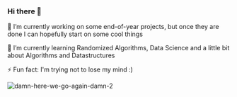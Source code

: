 ### Hi there 👋

 🔭 I’m currently working on some end-of-year projects, but once they are done I can hopefully start on some cool things
 
 🌱 I’m currently learning Randomized Algorithms, Data Science and a little bit about Algorithms and Datastructures
 
 ⚡ Fun fact: I'm trying not to lose my mind :)
 
![damn-here-we-go-again-damn-2](https://user-images.githubusercontent.com/79802312/171208151-9a688416-4c43-4999-be23-4481cffe1ef6.gif)

